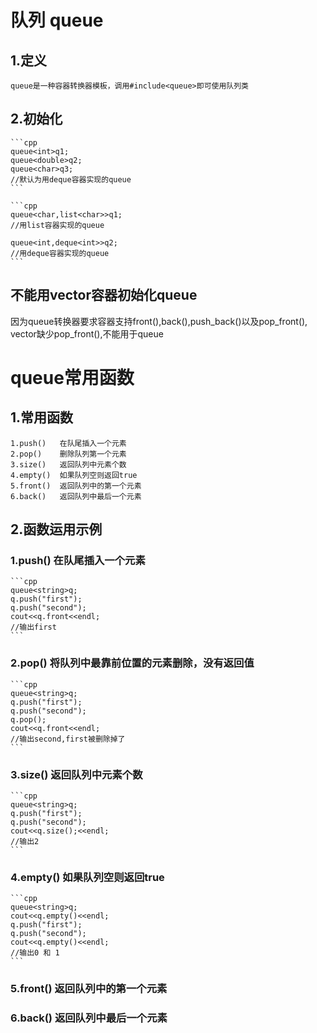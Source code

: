 # 队列 queue
## 1.定义
    queue是一种容器转换器模板，调用#include<queue>即可使用队列类

## 2.初始化
    ```cpp
    queue<int>q1;
    queue<double>q2;
    queue<char>q3;
    //默认为用deque容器实现的queue
    ```

    ```cpp
    queue<char,list<char>>q1;
    //用list容器实现的queue

    queue<int,deque<int>>q2;
    //用deque容器实现的queue
    ```

## 不能用vector容器初始化queue
因为queue转换器要求容器支持front(),back(),push_back()以及pop_front(),
vector缺少pop_front(),不能用于queue

# queue常用函数
## 1.常用函数
    1.push()   在队尾插入一个元素
    2.pop()    删除队列第一个元素
    3.size()   返回队列中元素个数
    4.empty()  如果队列空则返回true
    5.front()  返回队列中的第一个元素
    6.back()   返回队列中最后一个元素

## 2.函数运用示例
### 1.push() 在队尾插入一个元素
    ```cpp
    queue<string>q;
    q.push("first");
    q.push("second");
    cout<<q.front<<endl;
    //输出first
    ```

### 2.pop() 将队列中最靠前位置的元素删除，没有返回值
    ```cpp
    queue<string>q;
    q.push("first");
    q.push("second");
    q.pop();
    cout<<q.front<<endl;
    //输出second,first被删除掉了
    ```

### 3.size() 返回队列中元素个数
    ```cpp
    queue<string>q;
    q.push("first");
    q.push("second");
    cout<<q.size();<<endl;
    //输出2
    ```

### 4.empty() 如果队列空则返回true
    ```cpp
    queue<string>q;
    cout<<q.empty()<<endl;
    q.push("first");
    q.push("second");
    cout<<q.empty()<<endl;
    //输出0 和 1
    ```

### 5.front() 返回队列中的第一个元素

### 6.back() 返回队列中最后一个元素
